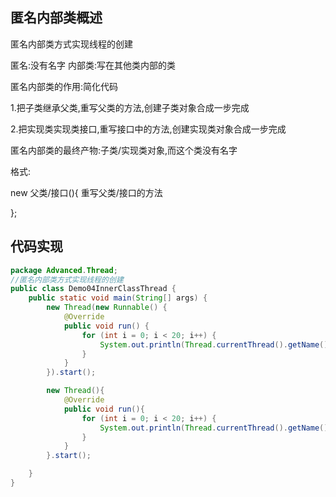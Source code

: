 <!-- toc -->

## 匿名内部类概述

匿名内部类方式实现线程的创建

匿名:没有名字  内部类:写在其他类内部的类

匿名内部类的作用:简化代码

1.把子类继承父类,重写父类的方法,创建子类对象合成一步完成

2.把实现类实现类接口,重写接口中的方法,创建实现类对象合成一步完成

匿名内部类的最终产物:子类/实现类对象,而这个类没有名字

格式:

new 父类/接口(){
       重写父类/接口的方法

};

## 代码实现

```java
package Advanced.Thread;
//匿名内部类方式实现线程的创建
public class Demo04InnerClassThread {
    public static void main(String[] args) {
        new Thread(new Runnable() {
            @Override
            public void run() {
                for (int i = 0; i < 20; i++) {
                    System.out.println(Thread.currentThread().getName()+":"+i);
                }
            }
        }).start();

        new Thread(){
            @Override
            public void run(){
                for (int i = 0; i < 20; i++) {
                    System.out.println(Thread.currentThread().getName()+":"+i);
                }
            }
        }.start();

    }
}
```

